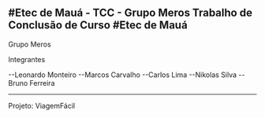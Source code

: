 #Etec de Mauá - TCC - Grupo Meros
Trabalho de Conclusão de Curso
#Etec de Mauá
---------------------------------

Grupo Meros

Integrantes

--Leonardo Monteiro
--Marcos Carvalho
--Carlos Lima
--Nikolas Silva
--Bruno Ferreira
  
---------------------------------
Projeto:
ViagemFácil

